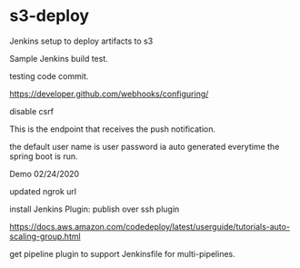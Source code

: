 # s3-deploy
Jenkins setup to deploy artifacts to s3

Sample Jenkins build test.

testing code commit.

https://developer.github.com/webhooks/configuring/

disable csrf

This is the endpoint that receives the push notification.

the default user name is user
password ia auto generated everytime the spring boot is run.

Demo 02/24/2020

updated ngrok url

install Jenkins Plugin: publish over ssh plugin

https://docs.aws.amazon.com/codedeploy/latest/userguide/tutorials-auto-scaling-group.html

get pipeline plugin to support Jenkinsfile for multi-pipelines.
